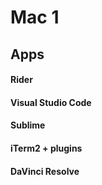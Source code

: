 


# Mac 1

## Apps

#### Rider
#### Visual Studio Code


#### Sublime


#### iTerm2 + plugins


#### DaVinci Resolve
<!--stackedit_data:
eyJoaXN0b3J5IjpbLTEyMTM4NTkyMjcsLTE3OTkzNTY1MjRdfQ
==
-->